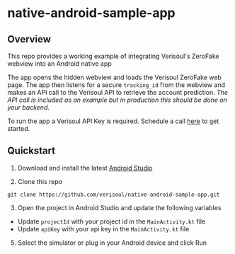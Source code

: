 # native-android-sample-app

## Overview

This repo provides a working example of integrating Verisoul's ZeroFake webview into an Android
native app

The app opens the hidden webview and loads the Verisoul ZeroFake web page. The app then listens for a
secure `tracking_id` from the webview and makes an API call to the Verisoul API to retrieve the account prediction. _The
API call is included as an example but in production this should be done on your backend._

To run the app a Verisoul API Key is required. Schedule a call [here](https://meetings.hubspot.com/henry-legard) to get started.

## Quickstart

1. Download and install the latest [Android Studio](https://developer.android.com/studio)

2. Clone this repo

```console
git clone https://github.com/verisoul/native-android-sample-app.git
```

3. Open the project in Android Studio and update the following variables
- Update `projectId` with your project id in the `MainActivity.kt` file
- Update `apiKey` with your api key in the `MainActivity.kt` file

5. Select the simulator or plug in your Android device and click Run

